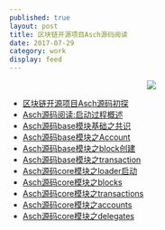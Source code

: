 ```yaml
---    
published: true
layout: post    
title: 区块链开源项目Asch源码阅读
date: 2017-07-29  
category: work    
display: feed
---    
```


<center>  
<img src="http://7viirv.com1.z0.glb.clouddn.com/xas.jpg" class="photo"></img>  
</center>  

+ [区块链开源项目Asch源码初探](/work/2017/07/29/read-asch-source-code.html) 
+ [Asch源码阅读:启动过程概述](/work/2018/02/05/source-code-asch-init.html) 
+ [Asch源码base模块基础之共识](/work/2018/02/08/asch-base-consensus.html) 
+ [Asch源码base模块之Account](/work/2018/03/03/asch-base-account.html) 
+ [Asch源码base模块之block创建](/work/2018/03/04/asch-base-block.html) 
+ [Asch源码base模块之transaction](/work/2018/03/10/asch-base-transaction.html) 
+ [Asch源码core模块之loader启动](/work/2018/03/17/asch-core-loader.html) 
+ [Asch源码core模块之blocks](/work/2018/03/20/asch-core-blocks.html) 
+ [Asch源码core模块之transactions](/work/2018/03/28/asch-core-transactions.html) 
+ [Asch源码core模块之accounts](/work/2018/04/01/asch-core-accounts.html) 
+ [Asch源码core模块之delegates](/work/2018/04/05/asch-core-delegates.html) 

